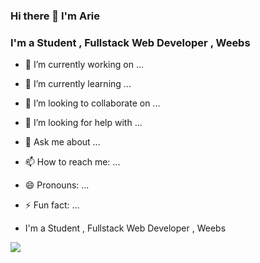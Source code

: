 ### Hi there 👋 I'm Arie
<h3>I'm a Student , Fullstack Web Developer , Weebs</h3>

- 🔭 I’m currently working on ...
- 🌱 I’m currently learning ...
- 👯 I’m looking to collaborate on ...
- 🤔 I’m looking for help with ...
- 💬 Ask me about ...
- 📫 How to reach me: ...
- 😄 Pronouns: ...
- ⚡ Fun fact: ...

 - I'm a Student , Fullstack Web Developer , Weebs
<img src="https://github-readme-stats.vercel.app/api?username=arie75">

